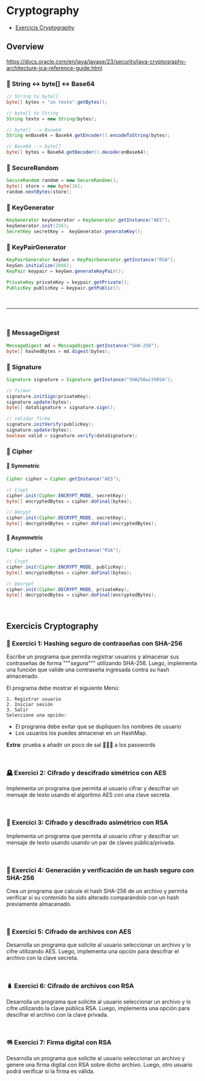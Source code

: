 # Cryptography

* [Exercicis Cryptography](#exercicis-cryptography)

## Overview

https://docs.oracle.com/en/java/javase/23/security/java-cryptography-architecture-jca-reference-guide.html


### 🔐 String ↔ byte[] ↔ Base64

```java
// String to byte[]
byte[] bytes = "un texto".getBytes();

// byte[] to String
String texto = new String(bytes);

// byte[] --> Base64
String enBase64 = Base64.getEncoder().encodeToString(bytes);

// Base64 --> byte[]
byte[] bytes = Base64.getDecoder().decode(enBase64);

```

### 🔐 SecureRandom

```java
SecureRandom random = new SecureRandom();
byte[] store = new byte[16];
random.nextBytes(store);
```

### 🔐 KeyGenerator

```java
KeyGenerator keyGenerator = KeyGenerator.getInstance("AES");
keyGenerator.init(256);
SecretKey secretKey =  keyGenerator.generateKey();
```

### 🔐 KeyPairGenerator

```java
KeyPairGenerator keyGen = KeyPairGenerator.getInstance("RSA");
keyGen.initialize(2048);
KeyPair keypair = keyGen.generateKeyPair();

PrivateKey privateKey = keypair.getPrivate();
PublicKey publicKey = keypair.getPublic();
```

<br>
<hr>
<br>

### 🔐 MessageDigest

```java
MessageDigest md = MessageDigest.getInstance("SHA-256");
byte[] hashedBytes = md.digest(bytes);
```

### 🔐 Signature

```java
Signature signature = Signature.getInstance("SHA256withRSA");

// firmar
signature.initSign(privateKey);
signature.update(bytes);
byte[] dataSignature = signature.sign();

// validar firma
signature.initVerify(publicKey);
signature.update(bytes);
boolean valid = signature.verify(dataSignature);
```

### 🔐 Cipher

#### 🥄 Symmetric

```java
Cipher cipher = Cipher.getInstance("AES");

// Crypt
cipher.init(Cipher.ENCRYPT_MODE, secretKey);
byte[] encryptedBytes = cipher.doFinal(bytes);

// Decypt
cipher.init(Cipher.DECRYPT_MODE, secretKey);
byte[] decryptedBytes = cipher.doFinal(encryptedBytes);
```

#### 🍴 Asymmetric

```java
Cipher cipher = Cipher.getInstance("RSA");

// Crypt
cipher.init(Cipher.ENCRYPT_MODE, publicKey);
byte[] encryptedBytes = cipher.doFinal(bytes);

// Decrypt
cipher.init(Cipher.DECRYPT_MODE, privateKey);
byte[] decryptedBytes = cipher.doFinal(encryptedBytes);

```


<br />

## Exercicis Cryptography

### 🧬 Exercici 1: Hashing seguro de contraseñas con SHA-256

Escribe un programa que permita registrar usuarios y almacenar sus contraseñas de forma """_segura_""" utilizando SHA-256. Luego, implementa una función que valide una contraseña ingresada contra su hash almacenado.

El programa debe mostrar el siguiente Menú:
```
1. Registrar usuario
2. Iniciar sesión
3. Salir
Seleccione una opción: 
```

* El programa debe evitar que se dupliquen los nombres de usuario
* Los usuarios los puedes almacenar en un HashMap.

**Extra**: prueba a añadir un poco de sal 🧂🧂🧂 a los passwords

<br />

### 🪦 Exercici 2: Cifrado y descifrado simétrico con AES

Implementa un programa que permita al usuario cifrar y descifrar un mensaje de texto usando el algoritmo AES con una clave secreta.

<br />

### 🧪 Exercici 3: Cifrado y descifrado asimétrico con RSA

Implementa un programa que permita al usuario cifrar y descifrar un mensaje de texto usando usando un par de claves pública/privada.

<br />

### 🔭 Exercici 4: Generación y verificación de un hash seguro con SHA-256

Crea un programa que calcule el hash SHA-256 de un archivo y permita verificar si su contenido ha sido alterado comparándolo con un hash previamente almacenado.

<br />

### 🧽 Exercici 5: Cifrado de archivos con AES

Desarrolla un programa que solicite al usuario seleccionar un archivo y lo cifre utilizando AES. Luego, implementa una opción para descifrar el archivo con la clave secreta.

<br />

### 🪆 Exercici 6: Cifrado de archivos con RSA

Desarrolla un programa que solicite al usuario seleccionar un archivo y lo cifre utilizando la clave pública RSA. Luego, implementa una opción para descifrar el archivo con la clave privada.

<br />

### 🪅 Exercici 7: Firma digital con RSA

Desarrolla un programa que solicite al usuario seleccionar un archivo y genere una firma digital con RSA sobre dicho archivo. Luego, otro usuario podrá verificar si la firma es válida.
